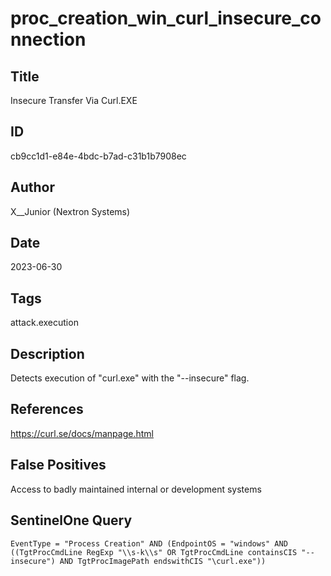# proc_creation_win_curl_insecure_connection

## Title
Insecure Transfer Via Curl.EXE

## ID
cb9cc1d1-e84e-4bdc-b7ad-c31b1b7908ec

## Author
X__Junior (Nextron Systems)

## Date
2023-06-30

## Tags
attack.execution

## Description
Detects execution of "curl.exe" with the "--insecure" flag.

## References
https://curl.se/docs/manpage.html

## False Positives
Access to badly maintained internal or development systems

## SentinelOne Query
```
EventType = "Process Creation" AND (EndpointOS = "windows" AND ((TgtProcCmdLine RegExp "\\s-k\\s" OR TgtProcCmdLine containsCIS "--insecure") AND TgtProcImagePath endswithCIS "\curl.exe"))

```